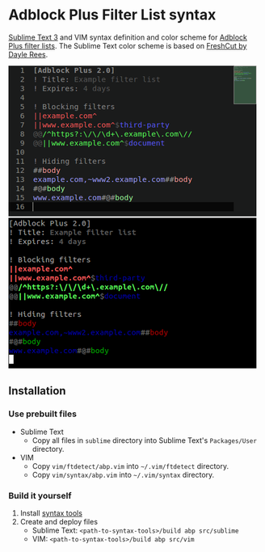 # Adblock Plus Filter List syntax

[Sublime Text 3][st3] and VIM syntax definition and color scheme for [Adblock Plus filter lists][abp]. The Sublime Text color scheme is based on [FreshCut by Dayle Rees][freshcut].

![Sublime Text 3 screenshot](screenshots/sublime.png)
![VIM screenshot](screenshots/vim.png)

## Installation

### Use prebuilt files

- Sublime Text
    - Copy all files in `sublime` directory into Sublime Text's `Packages/User` directory.
- VIM
    - Copy `vim/ftdetect/abp.vim` into `~/.vim/ftdetect` directory.
    - Copy `vim/syntax/abp.vim` into `~/.vim/syntax` directory.

### Build it yourself

1. Install [syntax tools][syntax-tools]
2. Create and deploy files
    - Sublime Text: `<path-to-syntax-tools>/build abp src/sublime`
    - VIM: `<path-to-syntax-tools>/build abp src/vim`

[abp]: https://adblockplus.org/en/filters
[freshcut]: https://github.com/daylerees/colour-schemes/blob/master/legacy/Contrast/FreshCut.tmTheme
[st3]: http://www.sublimetext.com/
[syntax-tools]: https://github.com/ThomasGreiner/syntax-tools
